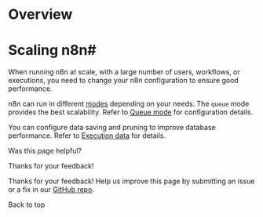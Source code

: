 # Overview

[ ](https://github.com/n8n-io/n8n-docs/edit/main/docs/hosting/scaling/overview.md "Edit this page")

# Scaling n8n#

When running n8n at scale, with a large number of users, workflows, or executions, you need to change your n8n configuration to ensure good performance.

n8n can run in different [modes](../queue-mode/) depending on your needs. The `queue` mode provides the best scalability. Refer to [Queue mode](../queue-mode/) for configuration details.

You can configure data saving and pruning to improve database performance. Refer to [Execution data](../execution-data/) for details.

Was this page helpful? 

Thanks for your feedback! 

Thanks for your feedback! Help us improve this page by submitting an issue or a fix in our [GitHub repo](https://github.com/n8n-io/n8n-docs). 

Back to top 
